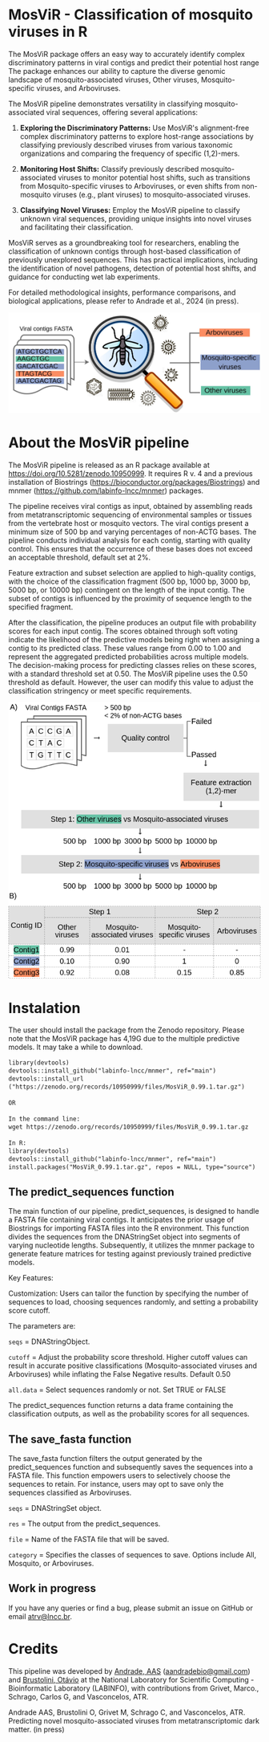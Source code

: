 # MosViR - Classification of mosquito viruses in R

The MosViR package offers an easy way to accurately identify complex discriminatory patterns in viral contigs and predict their potential host range The package enhances our ability to capture the diverse genomic landscape of mosquito-associated viruses, Other viruses, Mosquito-specific viruses, and Arboviruses.

The MosViR pipeline demonstrates versatility in classifying mosquito-associated viral sequences, offering several applications:

1) **Exploring the Discriminatory Patterns:** Use MosViR's alignment-free complex discriminatory patterns to explore host-range associations by classifying previously described viruses from various taxonomic organizations and comparing the frequency of specific (1,2)-mers.

2) **Monitoring Host Shifts:** Classify previously described mosquito-associated viruses to monitor potential host shifts, such as transitions from Mosquito-specific viruses to Arboviruses, or even shifts from non-mosquito viruses (e.g., plant viruses) to mosquito-associated viruses.

3) **Classifying Novel Viruses:** Employ the MosViR pipeline to classify unknown viral sequences, providing unique insights into novel viruses and facilitating their classification.

MosViR serves as a groundbreaking tool for researchers, enabling the classification of unknown contigs through host-based classification of previously unexplored sequences. This has practical implications, including the identification of novel pathogens, detection of potential host shifts, and guidance for conducting wet lab experiments.

For detailed methodological insights, performance comparisons, and biological applications, please refer to Andrade et al., 2024 (in press).

![](https://github.com/aandradebio/MosViR/blob/main/GraphicalAbstract1.jpg)

# About the MosViR pipeline 

The MosViR pipeline is released as an R package available at https://doi.org/10.5281/zenodo.10950999. It requires R v. 4 and a previous installation of Biostrings (https://bioconductor.org/packages/Biostrings) and mnmer (https://github.com/labinfo-lncc/mnmer) packages.

The pipeline receives viral contigs as input, obtained by assembling reads from metatranscriptomic sequencing of environmental samples or tissues from the vertebrate host or mosquito vectors. The viral contigs present a minimum size of 500 bp and varying percentages of non-ACTG bases. The pipeline conducts individual analysis for each contig, starting with quality control. This ensures that the occurrence of these bases does not exceed an acceptable threshold, default set at 2%. 

Feature extraction and subset selection are applied to high-quality contigs, with the choice of the classification fragment (500 bp, 1000 bp, 3000 bp, 5000 bp, or 10000 bp) contingent on the length of the input contig. The subset of contigs is influenced by the proximity of sequence length to the specified fragment. 

After the classification, the pipeline produces an output file with probability scores for each input contig. The scores obtained through soft voting indicate the likelihood of the predictive models being right when assigning a contig to its predicted class. These values range from 0.00 to 1.00 and represent the aggregated predicted probabilities across multiple models. The decision-making process for predicting classes relies on these scores, with a standard threshold set at 0.50. The MosViR pipeline uses the 0.50 threshold as default. However, the user can modify this value to adjust the classification stringency or meet specific requirements.

![](https://github.com/aandradebio/MosViR/blob/main/Fig3.png)

# Instalation

The user should install the package from the Zenodo repository. Please note that the MosViR package has 4,19G due to the multiple predictive models. It may take a while to download.  

```
library(devtools)
devtools::install_github("labinfo-lncc/mnmer", ref="main")
devtools::install_url ("https://zenodo.org/records/10950999/files/MosViR_0.99.1.tar.gz")

OR 

In the command line: 
wget https://zenodo.org/records/10950999/files/MosViR_0.99.1.tar.gz

In R:
library(devtools)
devtools::install_github("labinfo-lncc/mnmer", ref="main")
install.packages("MosViR_0.99.1.tar.gz", repos = NULL, type="source")
```

## The predict_sequences function

The main function of our pipeline, predict_sequences, is designed to handle a FASTA file containing viral contigs. It anticipates the prior usage of Biostrings for importing FASTA files into the R environment. This function divides the sequences from the DNAStringSet object into segments of varying nucleotide lengths. Subsequently, it utilizes the mnmer package to generate feature matrices for testing against previously trained predictive models.

Key Features:

Customization: Users can tailor the function by specifying the number of sequences to load, choosing sequences randomly, and setting a probability score cutoff.

The parameters are:

`seqs` = DNAStringObject. 

`cutoff` = Adjust the probability score threshold. Higher cutoff values can result in accurate positive classifications (Mosquito-associated viruses and Arboviruses) while inflating the False Negative results. Default 0.50 

`all.data` = Select sequences randomly or not. Set TRUE or FALSE

The predict_sequences function returns a data frame containing the classification outputs, as well as the probability scores for all sequences. 

## The save_fasta function

The save_fasta function filters the output generated by the predict_sequences function and subsequently saves the sequences into a FASTA file. This function empowers users to selectively choose the sequences to retain. For instance, users may opt to save only the sequences classified as Arboviruses.
 
`seqs` = DNAStringSet object.

`res` = The output from the predict_sequences.

`file` = Name of the FASTA file that will be saved.

`category` = Specifies the classes of sequences to save. Options include All, Mosquito, or Arboviruses.

## Work in progress

If you have any queries or find a bug, please submit an issue on GitHub or email atrv@lncc.br.

# Credits

This pipeline was developed by [Andrade, AAS](https://github.com/aandradebio) (aandradebio@gmail.com) and [Brustolini, Otávio](https://github.com/otaviojbbrustolini) at the National Laboratory for Scientific Computing - Bioinformatic Laboratory (LABINFO), with contributions from  Grivet, Marco., Schrago, Carlos G, and Vasconcelos, ATR.

Andrade AAS, Brustolini O, Grivet M, Schrago C, and Vasconcelos, ATR. Predicting novel mosquito-associated viruses from metatranscriptomic dark matter. (in press)
